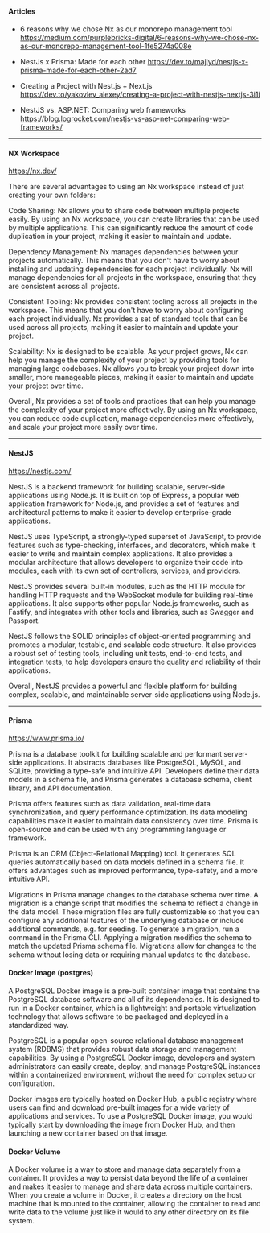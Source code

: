 #### Articles

- 6 reasons why we chose Nx as our monorepo management tool
  https://medium.com/purplebricks-digital/6-reasons-why-we-chose-nx-as-our-monorepo-management-tool-1fe5274a008e

- NestJs x Prisma: Made for each other
  https://dev.to/majiyd/nestjs-x-prisma-made-for-each-other-2ad7

- Creating a Project with Nest.js + Next.js
  https://dev.to/yakovlev_alexey/creating-a-project-with-nestjs-nextjs-3i1i

- NestJS vs. ASP.NET: Comparing web frameworks
  https://blog.logrocket.com/nestjs-vs-asp-net-comparing-web-frameworks/

---

#### NX Workspace

https://nx.dev/

There are several advantages to using an Nx workspace instead of just creating your own folders:

Code Sharing: Nx allows you to share code between multiple projects easily. By using an Nx workspace, you can create libraries that can be used by multiple applications. This can significantly reduce the amount of code duplication in your project, making it easier to maintain and update.

Dependency Management: Nx manages dependencies between your projects automatically. This means that you don't have to worry about installing and updating dependencies for each project individually. Nx will manage dependencies for all projects in the workspace, ensuring that they are consistent across all projects.

Consistent Tooling: Nx provides consistent tooling across all projects in the workspace. This means that you don't have to worry about configuring each project individually. Nx provides a set of standard tools that can be used across all projects, making it easier to maintain and update your project.

Scalability: Nx is designed to be scalable. As your project grows, Nx can help you manage the complexity of your project by providing tools for managing large codebases. Nx allows you to break your project down into smaller, more manageable pieces, making it easier to maintain and update your project over time.

Overall, Nx provides a set of tools and practices that can help you manage the complexity of your project more effectively. By using an Nx workspace, you can reduce code duplication, manage dependencies more effectively, and scale your project more easily over time.

---

#### NestJS

https://nestjs.com/

NestJS is a backend framework for building scalable, server-side applications using Node.js. It is built on top of Express, a popular web application framework for Node.js, and provides a set of features and architectural patterns to make it easier to develop enterprise-grade applications.

NestJS uses TypeScript, a strongly-typed superset of JavaScript, to provide features such as type-checking, interfaces, and decorators, which make it easier to write and maintain complex applications. It also provides a modular architecture that allows developers to organize their code into modules, each with its own set of controllers, services, and providers.

NestJS provides several built-in modules, such as the HTTP module for handling HTTP requests and the WebSocket module for building real-time applications. It also supports other popular Node.js frameworks, such as Fastify, and integrates with other tools and libraries, such as Swagger and Passport.

NestJS follows the SOLID principles of object-oriented programming and promotes a modular, testable, and scalable code structure. It also provides a robust set of testing tools, including unit tests, end-to-end tests, and integration tests, to help developers ensure the quality and reliability of their applications.

Overall, NestJS provides a powerful and flexible platform for building complex, scalable, and maintainable server-side applications using Node.js.

---

#### Prisma

https://www.prisma.io/

Prisma is a database toolkit for building scalable and performant server-side applications. It abstracts databases like PostgreSQL, MySQL, and SQLite, providing a type-safe and intuitive API. Developers define their data models in a schema file, and Prisma generates a database schema, client library, and API documentation.

Prisma offers features such as data validation, real-time data synchronization, and query performance optimization. Its data modeling capabilities make it easier to maintain data consistency over time. Prisma is open-source and can be used with any programming language or framework.

Prisma is an ORM (Object-Relational Mapping) tool. It generates SQL queries automatically based on data models defined in a schema file. It offers advantages such as improved performance, type-safety, and a more intuitive API.

Migrations in Prisma manage changes to the database schema over time. A migration is a change script that modifies the schema to reflect a change in the data model. These migration files are fully customizable so that you can configure any additional features of the underlying database or include additional commands, e.g. for seeding. To generate a migration, run a command in the Prisma CLI. Applying a migration modifies the schema to match the updated Prisma schema file. Migrations allow for changes to the schema without losing data or requiring manual updates to the database.

#### Docker Image (postgres)

A PostgreSQL Docker image is a pre-built container image that contains the PostgreSQL database software and all of its dependencies. It is designed to run in a Docker container, which is a lightweight and portable virtualization technology that allows software to be packaged and deployed in a standardized way.

PostgreSQL is a popular open-source relational database management system (RDBMS) that provides robust data storage and management capabilities. By using a PostgreSQL Docker image, developers and system administrators can easily create, deploy, and manage PostgreSQL instances within a containerized environment, without the need for complex setup or configuration.

Docker images are typically hosted on Docker Hub, a public registry where users can find and download pre-built images for a wide variety of applications and services. To use a PostgreSQL Docker image, you would typically start by downloading the image from Docker Hub, and then launching a new container based on that image.

#### Docker Volume

A Docker volume is a way to store and manage data separately from a container. It provides a way to persist data beyond the life of a container and makes it easier to manage and share data across multiple containers. When you create a volume in Docker, it creates a directory on the host machine that is mounted to the container, allowing the container to read and write data to the volume just like it would to any other directory on its file system.
